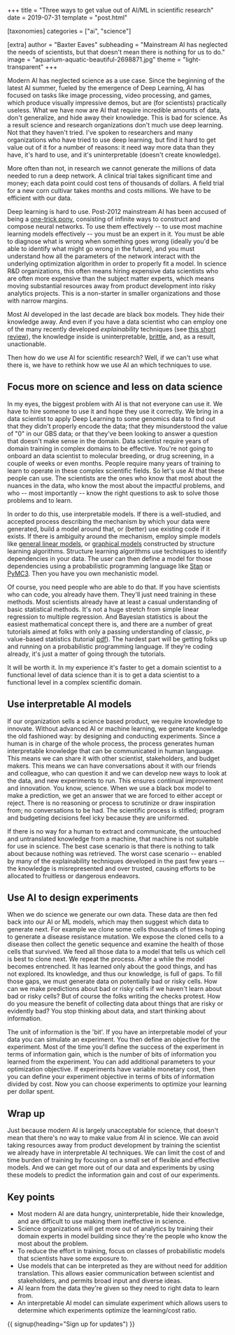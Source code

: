 +++
title = "Three ways to get value out of AI/ML in scientific research"
date = 2019-07-31
template = "post.html"

[taxonomies]
categories = ["ai", "science"]

[extra]
author = "Baxter Eaves"
subheading = "Mainstream AI has neglected the needs of scientists, but that doesn't mean there is nothing for us to do."
image = "aquarium-aquatic-beautiful-2698871.jpg"
theme = "light-transparent"
+++

Modern AI has neglected science as a use case. Since the beginning of the latest AI summer, fueled by the emergence of Deep Learning, AI has focused on tasks like image processing, video processing, and games, which produce visually impressive demos, but are (for scientists) practically useless. What we have now are AI that require incredible amounts of data, don't generalize, and hide away their knowledge. This is bad for science. As a result science and research organizations don't much use deep learning. Not that they haven't tried. I've spoken to researchers and many organizations who have tried to use deep learning, but find it hard to get value out of it for a number of reasons: it need way more data than they have, it's hard to use, and it's uninterpretable (doesn't create knowledge).

More often than not, in research we cannot generate the millions of data needed to run a deep network. A clinical trial takes significant time and money; each data point could cost tens of thousands of dollars. A field trial for a new corn cultivar takes months and costs millions. We have to be efficient with our data.

Deep learning is hard to use. Post-2012 mainstream AI has been accused of being a [one-trick pony](https://www.technologyreview.com/s/608911/is-ai-riding-a-one-trick-pony/), consisting of infinite ways to construct and compose neural networks. To use them effectively -- to use most machine learning models effectively -- you must be an expert in it. You must be able to diagnose what is wrong when something goes wrong (ideally you'd be able to identify what might go wrong in the future), and you must understand how all the parameters of the network interact with the underlying optimization algorithm in order to properly fit a model. In science R&D organizations, this often means hiring expensive data scientists who are often more expensive than the subject matter experts, which means moving substantial resources away from product development into risky analytics projects. This is a non-starter in smaller organizations and those with narrow margins.

Most AI developed in the last decade are black box models. They hide their knowledge away. And even if you have a data scientist who can employ one of the many recently developed *explainability* techniques (see [this short review](https://link.springer.com/article/10.1007%2FBF00155763)), the knowledge inside is uninterpretable, [brittle](https://arxiv.org/abs/1710.08864), and, as a result, unactionable.

Then how do we use AI for scientific research? Well, if we can't use what there is, we have to rethink how we use AI an which techniques to use.

## Focus more on science and less on data science

In my eyes, the biggest problem with AI is that not everyone can use it. We have to hire someone to use it and hope they use it correctly. We bring in a data scientist to apply Deep Learning to some genomics data to find out that they didn't properly encode the data; that they misunderstood the value of "0" in our GBS data; or that they've been looking to answer a question that doesn't make sense in the domain. Data scientist require years of domain training in complex domains to be effective. You're not going to onboard an data scientist to molecular breeding, or drug screening, in a couple of weeks or even months. People require many years of training to learn to operate in these complex scientific fields. So let's use AI that these people can use. The scientists are the ones who know that most about the nuances in the data, who know the most about the impactful problems, and who -- most importantly -- know the right questions to ask to solve those problems and to learn.

In order to do this, use interpretable models. If there is a well-studied, and accepted process describing the mechanism by which your data were generated, build a model around that, or (better) use existing code if it exists. If there is ambiguity around the mechanism, employ simple models like [general linear models](https://en.wikipedia.org/wiki/General_linear_model), or [graphical models](https://en.wikipedia.org/wiki/Graphical_model) constructed by structure learning algorithms. Structure learning algorithms use techniques to identify dependencies in your data. The user can then define a model for those dependencies using a probabilistic programming language like [Stan](https://mc-stan.org/) or [PyMC3](https://docs.pymc.io/). Then you have you own mechanistic model.

Of course, you need people who are able to do that. If you have scientists who can code, you already have them. They'll just need training in these methods. Most scientists already have at least a casual understanding of basic statistical methods. It's not a huge stretch from simple linear regression to multiple regression. And Bayesian statistics is about the easiest mathematical concept there is, and there are a number of great tutorials aimed at folks with only a passing understanding of classic, p-value-based statistics (tutorial [pdf](https://www.cell.com/cms/10.1016/j.tics.2006.05.006/attachment/07501a2d-51bf-45cd-a524-170960d1dccc/mmc1.pdf)). The hardest part will be getting folks up and running on a probabilistic programming language. If they're coding already, it's just a matter of going through the tutorials.

It will be worth it. In my experience it's faster to get a domain scientist to a functional level of data science than it is to get a data scientist to a functional level in a complex scientific domain.

## Use interpretable AI models

If our organization sells a science based product, we require knowledge to innovate. Without advanced AI or machine learning, we generate knowledge the old fashioned way: by designing and conducting experiments. Since a human is in charge of the whole process, the process generates human interpretable knowledge that can be communicated in human language. This means we can share it with other scientist, stakeholders, and budget makers. This means we can have conversations about it with our friends and colleague, who can question it and we can develop new ways to look at the data, and new experiments to run. This ensures continual improvement and innovation. You know, science. When we use a black box model to make a prediction, we get an answer that we are forced to either accept or reject. There is no reasoning or process to scrutinize or draw inspiration from; no conversations to be had. The scientific process is stifled; program and budgeting decisions feel icky because they are uniformed. 

If there is no way for a human to extract and communicate, the untouched and untranslated knowledge from a machine, that machine is not suitable for use in science.  The best case scenario is that there is nothing to talk about because nothing was retrieved. The worst case scenario -- enabled by many of the explainability techniques developed in the past few years -- the knowledge is misrepresented and over trusted, causing efforts to be allocated to fruitless or dangerous endeavors.

## Use AI to design experiments

When we do science we generate our own data. These data are then fed back into our AI or ML models, which may then suggest which data to generate next. For example we clone some cells thousands of times hoping to generate a disease resistance mutation. We expose the cloned cells to a disease then collect the genetic sequence and examine the health of those cells that survived. We feed all those data to a model that tells us which cell is best to clone next. We repeat the process. After a while the model becomes entrenched. It has learned only about the good things, and has not explored. Its knowledge, and thus our knowledge, is full of gaps. To fill those gaps, we must generate data on potentially bad or risky cells. How can we make predictions about bad or risky cells if we haven't learn about bad or risky cells? But of course the folks writing the checks protest. How do you measure the benefit of collecting data about things that are risky or evidently bad? You stop thinking about data, and start thinking about information.

The unit of information is the 'bit'. If you have an interpretable model of your data you can simulate an experiment. You then define an objective for the experiment. Most of the time you'll define the success of the experiment in terms of information gain, which is the number of bits of information you learned from the experiment. You can add additional parameters to your optimization objective. If experiments have variable monetary cost, then you can define your experiment objective in terms of bits of information divided by cost. Now you can choose experiments to optimize your learning per dollar spent.

## Wrap up

Just because modern AI is largely unacceptable for science, that doesn't mean that there's no way to make value from AI in science. We can avoid taking resources away from product development by training the scientist we already have in interpretable AI techniques. We can limit the cost of and time burden of training by focusing on a small set of flexible and effective models. And we can get more out of our data and experiments by using these models to predict the information gain and cost of our experiments.


## Key points

- Most modern AI are data hungry, uninterpretable, hide their knowledge, and are difficult to use making them ineffective in science.
- Science organizations will get more out of analytics by training their domain experts in model building since they're the people who know the most about the problem.
- To reduce the effort in training, focus on classes of probabilistic models that scientists have some exposure to.
- Use models that can be interpreted as they are without need for addition translation. This allows easier communication between scientist and stakeholders, and permits broad input and diverse ideas.
- AI learn from the data they're given so they need to right data to learn from.
- An interpretable AI model can simulate experiment which allows users to determine which experiments optimize the learning/cost ratio.

{{ signup(heading="Sign up for updates") }}
